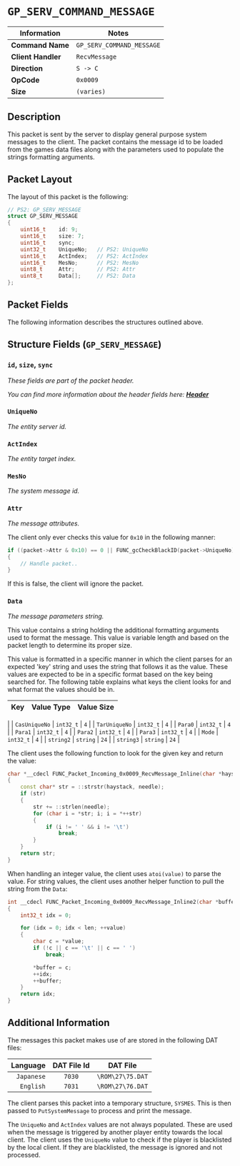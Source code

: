 # `GP_SERV_COMMAND_MESSAGE`

| Information               | Notes |
|---                        |---    |
| **Command Name**          | `GP_SERV_COMMAND_MESSAGE` |
| **Client Handler**        | `RecvMessage` |
| **Direction**             | `S -> C` |
| **OpCode**                | `0x0009` |
| **Size**                  | `(varies)` |

## Description

This packet is sent by the server to display general purpose system messages to the client. The packet contains the message id to be loaded from the games data files along with the parameters used to populate the strings formatting arguments.

## Packet Layout

The layout of this packet is the following:

```cpp
// PS2: GP_SERV_MESSAGE
struct GP_SERV_MESSAGE
{
    uint16_t    id: 9;
    uint16_t    size: 7;
    uint16_t    sync;
    uint32_t    UniqueNo;   // PS2: UniqueNo
    uint16_t    ActIndex;   // PS2: ActIndex
    uint16_t    MesNo;      // PS2: MesNo
    uint8_t     Attr;       // PS2: Attr
    uint8_t     Data[];     // PS2: Data
};
```

## Packet Fields

The following information describes the structures outlined above.

## Structure Fields (`GP_SERV_MESSAGE`)

### `id`, `size`, `sync`

_These fields are part of the packet header._

_You can find more information about the header fields here: [**Header**](/world/server/Header.md)_

### `UniqueNo`

_The entity server id._

### `ActIndex`

_The entity target index._

### `MesNo`

_The system message id._

### `Attr`

_The message attributes._

The client only ever checks this value for `0x10` in the following manner:

```cpp
if ((packet->Attr & 0x10) == 0 || FUNC_gcCheckBlackID(packet->UniqueNo) != 1)
{
    // Handle packet..
}
```

If this is false, the client will ignore the packet.

### `Data`

_The message parameters string._

This value contains a string holding the additional formatting arguments used to format the message. This value is variable length and based on the packet length to determine its proper size.

This value is formatted in a specific manner in which the client parses for an expected 'key' string and uses the string that follows it as the value. These values are expected to be in a specific format based on the key being searched for. The following table explains what keys the client looks for and what format the values should be in.

| Key | Value Type | Value Size |
| --- | :---: | :---: |
|
| `CasUniqueNo` | `int32_t` | `4` |
| `TarUniqueNo` | `int32_t` | `4` |
| `Para0`       | `int32_t` | `4` |
| `Para1`       | `int32_t` | `4` |
| `Para2`       | `int32_t` | `4` |
| `Para3`       | `int32_t` | `4` |
| `Mode`        | `int32_t` | `4` |
| `string2`     | `string`  | `24` |
| `string3`     | `string`  | `24` |

The client uses the following function to look for the given key and return the value:

```cpp
char *__cdecl FUNC_Packet_Incoming_0x0009_RecvMessage_Inline(char *haystack, char *needle)
{
    const char* str = ::strstr(haystack, needle);
    if (str)
    {
        str += ::strlen(needle);
        for (char i = *str; i; i = *++str)
        {
            if (i != ' ' && i != '\t')
                break;
        }
    }
    return str;
}
```

When handling an integer value, the client uses `atoi(value)` to parse the value. For string values, the client uses another helper function to pull the string from the `Data`:

```cpp
int __cdecl FUNC_Packet_Incoming_0x0009_RecvMessage_Inline2(char *buffer, char *value, int32_t len)
{
    int32_t idx = 0;

    for (idx = 0; idx < len; ++value)
    {
        char c = *value;
        if (!c || c == '\t' || c == ' ')
            break;

        *buffer = c;
        ++idx;
        ++buffer;
    }
    return idx;
}
```

## Additional Information

The messages this packet makes use of are stored in the following DAT files:

| Language | DAT File Id | DAT File |
| ---: | :---: | :---: |
| `Japanese` | `7030` | `\ROM\27\75.DAT` |
| `English` | `7031` | `\ROM\27\76.DAT` |

The client parses this packet into a temporary structure, `SYSMES`. This is then passed to `PutSystemMessage` to process and print the message.

The `UniqueNo` and `ActIndex` values are not always populated. These are used when the message is triggered by another player entity towards the local client. The client uses the `UniqueNo` value to check if the player is blacklisted by the local client. If they are blacklisted, the message is ignored and not processed.
